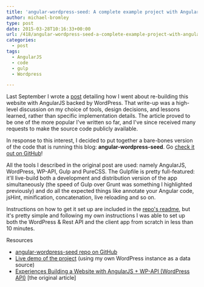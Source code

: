 ```yaml
---
title: 'angular-wordpress-seed: A complete example project with AngularJS and the WordPress JSON REST API'
author: michael-bromley
type: post
date: 2015-03-28T10:16:33+00:00
url: /418/angular-wordpress-seed-a-complete-example-project-with-angularjs-and-the-wordpress-json-rest-api
categories:
  - post
tags:
  - AngularJS
  - code
  - gulp
  - Wordpress

---
```

Last September I wrote a [post][1] detailing how I went about re-building this website with AngularJS backed by WordPress. That write-up was a high-level discussion on my choice of tools, design decisions, and lessons learned, rather than specific implementation details. The article proved to be one of the more popular I've written so far, and I've since received many requests to make the source code publicly available.

In response to this interest, I decided to put together a bare-bones version of the code that is running this blog: **angular-wordpress-seed**. Go [check it out on GitHub][2]!

All the tools I described in the original post are used: namely AngularJS, WordPress, WP-API, Gulp and PureCSS. The Gulpfile is pretty full-featured: it'll live-build both a development and distribution version of the app simultaneously (the speed of Gulp over Grunt was something I highlighted previously) and do all the expected things like annotate your Angular code, jsHint, minification, concatenation, live reloading and so on.

Instructions on how to get it set up are included in the [repo's readme][3], but it's pretty simple and following my own instructions I was able to set up both the WordPress & Rest API and the client app from scratch in less than 10 minutes.

Resources

  * [angular-wordpress-seed repo on GitHub][2]
  * [Live demo of the project][4] (using my own WordPress instance as a data source)
  * [Experiences Building a Website with AngularJS + WP-API (WordPress API)][1] [the original article]

 [1]: http://www.michaelbromley.co.uk/blog/228/experiences-building-a-website-with-angularjs-wp-api-wordpress-api
 [2]: https://github.com/michaelbromley/angular-wordpress-seed
 [3]: https://github.com/michaelbromley/angular-wordpress-seed#setting-up-wordpress
 [4]: http://www.michaelbromley.co.uk/experiments/angular-wordpress-seed/